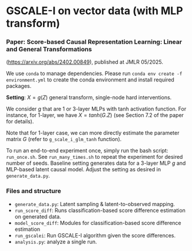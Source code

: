 # GSCALE-I on vector data (with MLP transform)

### Paper: Score-based Causal Representation Learning: Linear and General Transformations
(https://arxiv.org/abs/2402.00849), published at JMLR 05/2025.


We use `conda` to manage dependencies. Please run ``conda env create -f environment.yml``
to create the conda environment and install required packages.

**Setting**: $X = g(Z)$ general transform, single-node hard interventions.

We consider $g$ that are 1 or 3-layer MLPs with tanh activation function. For instance, for 1-layer, we have $X = tanh(G.Z)$ (see Section 7.2 of the paper for details).

Note that for 1-layer case, we can more directly estimate the parameter matrix $G$ (refer to `g_scale_i_glm_tanh` function).

To run an end-to-end experiment once, simply run the bash script: `run_once.sh`. See `run_many_times.sh` to repeat the experiment for desired number of seeds.
Baseline setting generates data for a 3-layer MLP $g$ and MLP-based latent causal model. Adjust the setting as desired in `generate_data.py`.


### Files and structure

- `generate_data.py`: Latent sampling & latent-to-observed mapping.
- `run_score_diff`: Runs classification-based score difference estimation on generated data.
- `model_score_diff`: Modules for classification-based score difference estimation
- `run_gscalei`: Run GSCALE-I algorithm given the score differences.
- `analysis.py`: analyze a single run.
